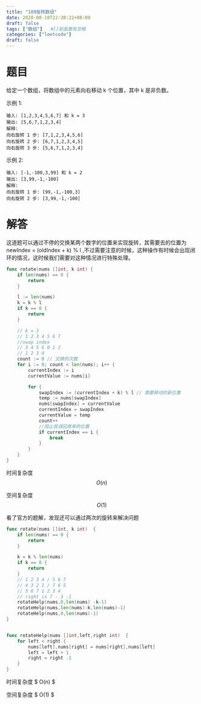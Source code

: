 ```yaml
---
title: "189旋转数组"
date: 2020-08-18T22:38:22+08:00
draft: false
tags: ["数组"]   #[]前面要有空格
categories: ["leetcode"]
draft: false
---
```


# 题目

给定一个数组，将数组中的元素向右移动 k 个位置，其中 k 是非负数。<!--more-->

示例 1:
```
输入: [1,2,3,4,5,6,7] 和 k = 3
输出: [5,6,7,1,2,3,4]
解释:
向右旋转 1 步: [7,1,2,3,4,5,6]
向右旋转 2 步: [6,7,1,2,3,4,5]
向右旋转 3 步: [5,6,7,1,2,3,4]
```
示例 2:
```
输入: [-1,-100,3,99] 和 k = 2
输出: [3,99,-1,-100]
解释: 
向右旋转 1 步: [99,-1,-100,3]
向右旋转 2 步: [3,99,-1,-100]
```



# 解答

这道题可以通过不停的交换某两个数字的位置来实现旋转，其需要去的位置为 newIndex = (oldIndex + k) % l ,不过需要注意的时候，这种操作有时候会出现闭环的情况，这时候我们需要对这种情况进行特殊处理。

```go
func rotate(nums []int, k int) {
	if len(nums) == 0 {
		return
	}

	l := len(nums)
	k = k % l
	if k == 0 {
		return
	}

	// k = 3
	// 1 2 3 4 5 6 7
	//swap index
	// 3 4 5 6 0 1 2
	// 1 2 3 4
	count := 0 // 交换的次数
	for i := 0; count < len(nums); i++ {
		currentIndex := i
		currentValue := nums[i]

		for {
			swapIndex := (currentIndex + k) % l // 需要移动的新位置
			temp := nums[swapIndex]
			nums[swapIndex] = currentValue
			currentIndex = swapIndex
			currentValue = temp
			count++
			//阻止其调回原来的位置
			if currentIndex == i {
				break
			}
		}
	}
}
```



时间复杂度$$ O(n) $$

空间复杂度$$O(1)$$



看了官方的题解，发现还可以通过两次的旋转来解决问题

```go
func rotate(nums []int, k int)  {
	if len(nums) == 0 {
		return
	}

	k = k % len(nums)
	if k == 0 {
		return
	}
	// 1 2 3 4 / 5 6 7
	// 4 3 2 1 / 7 6 5 
	// 5 6 7 1 2 3 4 
	// right is 7 - 3 -1
	rotateHelp(nums,0,len(nums) -k-1)
	rotateHelp(nums,len(nums)-k,len(nums)-1)
	rotateHelp(nums,0,len(nums)-1)
}


func rotateHelp(nums []int,left,right int)  {
	for left < right {
		nums[left],nums[right] = nums[right],nums[left]
		left = left + 1
		right = right -1
	}
}
```

时间复杂度 $ O(n) $

空间复杂度 $ O(1) $

